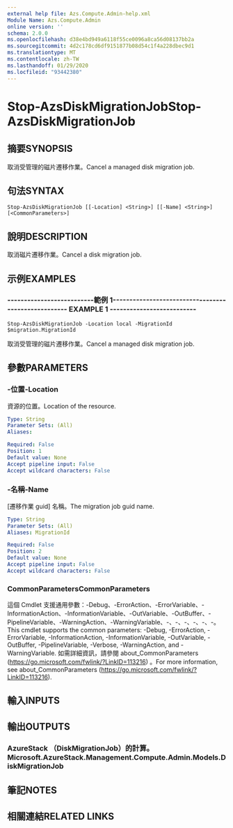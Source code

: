 ```yaml
---
external help file: Azs.Compute.Admin-help.xml
Module Name: Azs.Compute.Admin
online version: ''
schema: 2.0.0
ms.openlocfilehash: d38e4bd949a6118f55ce0096a8ca56d08137bb2a
ms.sourcegitcommit: 4d2c178cd6df9151877b08d54c1f4a228dbec9d1
ms.translationtype: MT
ms.contentlocale: zh-TW
ms.lasthandoff: 01/29/2020
ms.locfileid: "93442380"
---
```

# <span data-ttu-id="6c628-101">Stop-AzsDiskMigrationJob</span><span class="sxs-lookup"><span data-stu-id="6c628-101">Stop-AzsDiskMigrationJob</span></span>

## <span data-ttu-id="6c628-102">摘要</span><span class="sxs-lookup"><span data-stu-id="6c628-102">SYNOPSIS</span></span>
<span data-ttu-id="6c628-103">取消受管理的磁片遷移作業。</span><span class="sxs-lookup"><span data-stu-id="6c628-103">Cancel a managed disk migration job.</span></span>

## <span data-ttu-id="6c628-104">句法</span><span class="sxs-lookup"><span data-stu-id="6c628-104">SYNTAX</span></span>

```
Stop-AzsDiskMigrationJob [[-Location] <String>] [[-Name] <String>] [<CommonParameters>]
```

## <span data-ttu-id="6c628-105">說明</span><span class="sxs-lookup"><span data-stu-id="6c628-105">DESCRIPTION</span></span>
<span data-ttu-id="6c628-106">取消磁片遷移作業。</span><span class="sxs-lookup"><span data-stu-id="6c628-106">Cancel a disk migration job.</span></span>

## <span data-ttu-id="6c628-107">示例</span><span class="sxs-lookup"><span data-stu-id="6c628-107">EXAMPLES</span></span>

### <span data-ttu-id="6c628-108">--------------------------範例 1--------------------------</span><span class="sxs-lookup"><span data-stu-id="6c628-108">-------------------------- EXAMPLE 1 --------------------------</span></span>
```
Stop-AzsDiskMigrationJob -Location local -MigrationId $migration.MigrationId
```

<span data-ttu-id="6c628-109">取消受管理的磁片遷移作業。</span><span class="sxs-lookup"><span data-stu-id="6c628-109">Cancel a managed disk migration job.</span></span>

## <span data-ttu-id="6c628-110">參數</span><span class="sxs-lookup"><span data-stu-id="6c628-110">PARAMETERS</span></span>

### <span data-ttu-id="6c628-111">-位置</span><span class="sxs-lookup"><span data-stu-id="6c628-111">-Location</span></span>
<span data-ttu-id="6c628-112">資源的位置。</span><span class="sxs-lookup"><span data-stu-id="6c628-112">Location of the resource.</span></span>

```yaml
Type: String
Parameter Sets: (All)
Aliases: 

Required: False
Position: 1
Default value: None
Accept pipeline input: False
Accept wildcard characters: False
```

### <span data-ttu-id="6c628-113">-名稱</span><span class="sxs-lookup"><span data-stu-id="6c628-113">-Name</span></span>
<span data-ttu-id="6c628-114">[遷移作業 guid] 名稱。</span><span class="sxs-lookup"><span data-stu-id="6c628-114">The migration job guid name.</span></span>

```yaml
Type: String
Parameter Sets: (All)
Aliases: MigrationId

Required: False
Position: 2
Default value: None
Accept pipeline input: False
Accept wildcard characters: False
```

### <span data-ttu-id="6c628-115">CommonParameters</span><span class="sxs-lookup"><span data-stu-id="6c628-115">CommonParameters</span></span>
<span data-ttu-id="6c628-116">這個 Cmdlet 支援通用參數：-Debug、-ErrorAction、-ErrorVariable、-InformationAction、-InformationVariable、-OutVariable、-OutBuffer、-PipelineVariable、-WarningAction、-WarningVariable、-、-、-、-、-、-。</span><span class="sxs-lookup"><span data-stu-id="6c628-116">This cmdlet supports the common parameters: -Debug, -ErrorAction, -ErrorVariable, -InformationAction, -InformationVariable, -OutVariable, -OutBuffer, -PipelineVariable, -Verbose, -WarningAction, and -WarningVariable.</span></span> <span data-ttu-id="6c628-117">如需詳細資訊，請參閱 about_CommonParameters (https://go.microsoft.com/fwlink/?LinkID=113216) 。</span><span class="sxs-lookup"><span data-stu-id="6c628-117">For more information, see about_CommonParameters (https://go.microsoft.com/fwlink/?LinkID=113216).</span></span>

## <span data-ttu-id="6c628-118">輸入</span><span class="sxs-lookup"><span data-stu-id="6c628-118">INPUTS</span></span>

## <span data-ttu-id="6c628-119">輸出</span><span class="sxs-lookup"><span data-stu-id="6c628-119">OUTPUTS</span></span>

### <span data-ttu-id="6c628-120">AzureStack （DiskMigrationJob）的計算。</span><span class="sxs-lookup"><span data-stu-id="6c628-120">Microsoft.AzureStack.Management.Compute.Admin.Models.DiskMigrationJob</span></span>

## <span data-ttu-id="6c628-121">筆記</span><span class="sxs-lookup"><span data-stu-id="6c628-121">NOTES</span></span>

## <span data-ttu-id="6c628-122">相關連結</span><span class="sxs-lookup"><span data-stu-id="6c628-122">RELATED LINKS</span></span>

